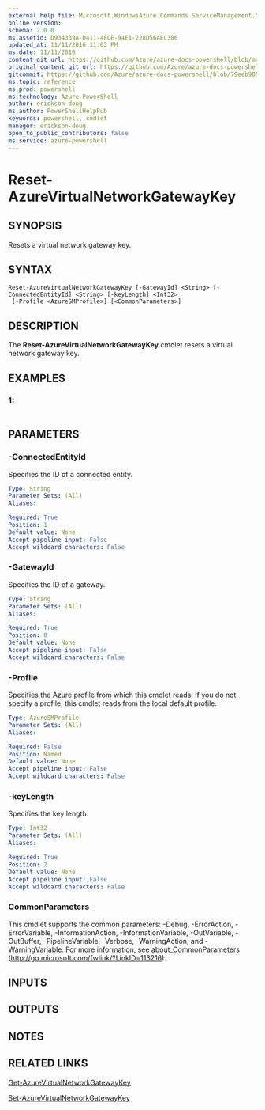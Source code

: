 ```yaml
---
external help file: Microsoft.WindowsAzure.Commands.ServiceManagement.Network.dll-Help.xml
online version: 
schema: 2.0.0
ms.assetid: D934339A-0411-48CE-94E1-228D56AEC306
updated_at: 11/11/2016 11:03 PM
ms.date: 11/11/2016
content_git_url: https://github.com/Azure/azure-docs-powershell/blob/master/azureps-cmdlets-docs/ServiceManagement/Azure.Networking/v1.6.1/Reset-AzureVirtualNetworkGatewayKey.md
original_content_git_url: https://github.com/Azure/azure-docs-powershell/blob/master/azureps-cmdlets-docs/ServiceManagement/Azure.Networking/v1.6.1/Reset-AzureVirtualNetworkGatewayKey.md
gitcommit: https://github.com/Azure/azure-docs-powershell/blob/79eeb985ea480979357fb4695832a0c3d29a48bf/azureps-cmdlets-docs/ServiceManagement/Azure.Networking/v1.6.1/Reset-AzureVirtualNetworkGatewayKey.md
ms.topic: reference
ms.prod: powershell
ms.technology: Azure PowerShell
author: erickson-doug
ms.author: PowerShellHelpPub
keywords: powershell, cmdlet
manager: erickson-doug
open_to_public_contributors: false
ms.service: azure-powershell
---
```


# Reset-AzureVirtualNetworkGatewayKey

## SYNOPSIS
Resets a virtual network gateway key.

## SYNTAX

```
Reset-AzureVirtualNetworkGatewayKey [-GatewayId] <String> [-ConnectedEntityId] <String> [-keyLength] <Int32>
 [-Profile <AzureSMProfile>] [<CommonParameters>]
```

## DESCRIPTION
The **Reset-AzureVirtualNetworkGatewayKey** cmdlet resets a virtual network gateway key.

## EXAMPLES

### 1:
```

```

## PARAMETERS

### -ConnectedEntityId
Specifies the ID of a connected entity.

```yaml
Type: String
Parameter Sets: (All)
Aliases: 

Required: True
Position: 1
Default value: None
Accept pipeline input: False
Accept wildcard characters: False
```

### -GatewayId
Specifies the ID of a gateway.

```yaml
Type: String
Parameter Sets: (All)
Aliases: 

Required: True
Position: 0
Default value: None
Accept pipeline input: False
Accept wildcard characters: False
```

### -Profile
Specifies the Azure profile from which this cmdlet reads. 
If you do not specify a profile, this cmdlet reads from the local default profile.

```yaml
Type: AzureSMProfile
Parameter Sets: (All)
Aliases: 

Required: False
Position: Named
Default value: None
Accept pipeline input: False
Accept wildcard characters: False
```

### -keyLength
Specifies the key length.

```yaml
Type: Int32
Parameter Sets: (All)
Aliases: 

Required: True
Position: 2
Default value: None
Accept pipeline input: False
Accept wildcard characters: False
```

### CommonParameters
This cmdlet supports the common parameters: -Debug, -ErrorAction, -ErrorVariable, -InformationAction, -InformationVariable, -OutVariable, -OutBuffer, -PipelineVariable, -Verbose, -WarningAction, and -WarningVariable. For more information, see about_CommonParameters (http://go.microsoft.com/fwlink/?LinkID=113216).

## INPUTS

## OUTPUTS

## NOTES

## RELATED LINKS

[Get-AzureVirtualNetworkGatewayKey](xref:ServiceManagement/Azure.Networking/v1.6.1/Get-AzureVirtualNetworkGatewayKey.md)

[Set-AzureVirtualNetworkGatewayKey](xref:ServiceManagement/Azure.Networking/v1.6.1/Set-AzureVirtualNetworkGatewayKey.md)


